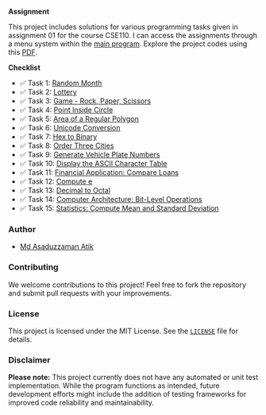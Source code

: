 
**Assignment**

This project includes solutions for various programming tasks given in assignment 01 for the course CSE110. I can access the assignments through a menu system within the [main program](./app/src/main/java/academic/cse110/assignment01/App.java). Explore the project codes using this [PDF](./app/src/main/resources/Assignment%2001.pdf).

**Checklist**

- ✅ Task 1: [Random Month](./app/src/main/java/academic/cse110/assignment01/assignments/T01_RandomMonth.java)
- ✅ Task 2: [Lottery](.app/src/main/java/academic/cse110/assignment01/assignments/T02_Lottery.java)
- ✅ Task 3: [Game - Rock, Paper, Scissors](./app/src/main/java/academic/cse110/assignment01/assignments/T03_GameRockPaperScissors.java)
- ✅ Task 4: [Point Inside Circle](./app/src/main/java/academic/cse110/assignment01/assignments/T04_PointInsideCircle.java)
- ✅ Task 5: [Area of a Regular Polygon](./app/src/main/java/academic/cse110/assignment01/assignments/T05_AreaRegularPolygon.java)
- ✅ Task 6: [Unicode Conversion](./app/src/main/java/academic/cse110/assignment01/assignments/T06_UnicodeConversion.java)
- ✅ Task 7: [Hex to Binary](./app/src/main/java/academic/cse110/assignment01/assignments/T07_HexToBinary.java)
- ✅ Task 8: [Order Three Cities](./app/src/main/java/academic/cse110/assignment01/assignments/T08_OrderThreeCities.java)
- ✅ Task 9: [Generate Vehicle Plate Numbers](./app/src/main/java/academic/cse110/assignment01/assignments/T09_GenerateVehiclePlateNumbers.java)
- ✅ Task 10: [Display the ASCII Character Table](./app/src/main/java/academic/cse110/assignment01/assignments/T10_ASCIICharacterTable.java)
- ✅ Task 11: [Financial Application: Compare Loans](./app/src/main/java/academic/cse110/assignment01/assignments/T11_CompareLoans.java)
- ✅ Task 12: [Compute e](./app/src/main/java/academic/cse110/assignment01/assignments/T12_ComputeE.java)
- ✅ Task 13: [Decimal to Octal](./app/src/main/java/academic/cse110/assignment01/assignments/T13_DecimalToOctal.java)
- ✅ Task 14: [Computer Architecture: Bit-Level Operations](./app/src/main/java/academic/cse110/assignment01/assignments/T14_BitLevelOperations.java)
- ✅ Task 15: [Statistics: Compute Mean and Standard Deviation](./app/src/main/java/academic/cse110/assignment01/assignments/T15_ComputeMeanAndStandardDeviation.java)

### Author

* [Md Asaduzzaman Atik](https://www.github.com/mrasadatik)

### Contributing

We welcome contributions to this project! Feel free to fork the repository and submit pull requests with your improvements.

### License

This project is licensed under the MIT License. See the [`LICENSE`](/LICENSE) file for details.

### Disclaimer

**Please note:** This project currently does not have any automated or unit test implementation. While the program functions as intended, future development efforts might include the addition of testing frameworks for improved code reliability and maintainability.

